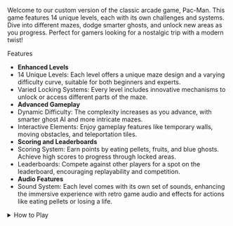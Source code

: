 
Welcome to our custom version of the classic arcade game, Pac-Man. This game features 14 unique levels, each with its own challenges and systems. Dive into different mazes, dodge smarter ghosts, and unlock new areas as you progress. Perfect for gamers looking for a nostalgic trip with a modern twist!


Features
-  **Enhanced Levels**
-  14 Unique Levels: Each level offers a unique maze design and a varying difficulty curve, suitable for both beginners and experts.
-  Varied Locking Systems: Every level includes innovative mechanisms to unlock or access different parts of the maze.
-  **Advanced Gameplay**
-  Dynamic Difficulty: The complexity increases as you advance, with smarter ghost AI and more intricate mazes.
-  Interactive Elements: Enjoy gameplay features like temporary walls, moving obstacles, and teleportation tiles.
-  **Scoring and Leaderboards**
-  Scoring System: Earn points by eating pellets, fruits, and blue ghosts. Achieve high scores to progress through locked areas.
-  Leaderboards: Compete against other players for a spot on the leaderboard, encouraging replayability and competition.
-  **Audio Features**
-  Sound System: Each level comes with its own set of sounds, enhancing the immersive experience with retro game audio and effects for actions like eating pellets or losing a life.
<details>
<summary>How to Play</summary>
1.  Navigate the Maze: Use the arrow keys to guide Pac-Man through the maze.<br>
2.  Eat Pellets: Clear the maze by eating all pellets while avoiding the ghosts.<br>
3.  Use Power Pellets: Gain the temporary ability to eat ghosts for extra points.<br>
4.  Unlock Areas: Fulfill specific conditions to unlock new paths and challenges.<br>
5.  Aim for High Scores: Increase your score for leaderboard ranking and to unlock advanced levels.<br>
</details>
